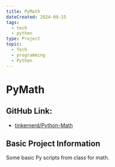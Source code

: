 ```yaml
---
title: PyMath
dateCreated: 2024-09-15
tags:
  - tech
  - python
type: Project
topic:
  - Tech
  - programming
  - Python
---
```

# PyMath
## GitHub Link:
-  [tinkernerd/Python-Math](https://www.github.com/tinkernerd/Python-Math)
## Basic Project Information

Some basic Py scripts from class for math.